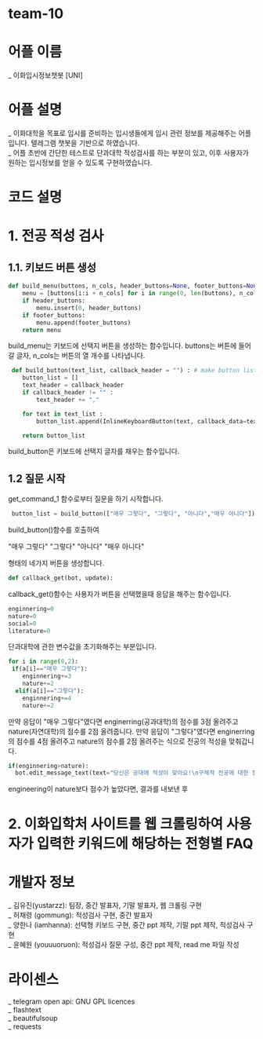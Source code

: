 # team-10

# 어플 이름 
_ 이화입시정보챗봇 [UNI]
# 어플 설명 
_ 이화대학을 목표로 입시를 준비하는 입시생들에게 입시 관련 정보를 제공해주는 어플입니다. 텔레그램 챗봇을 기반으로 하였습니다.\
_ 어플 초반에 간단한 테스트로 단과대학 적성검사를 하는 부분이 있고, 이후 사용자가 원하는 입시정보를 얻을 수 있도록 구현하였습니다.
# 코드 설명
# 1. 전공 적성 검사
## 1.1. 키보드 버튼 생성
```python
def build_menu(buttons, n_cols, header_buttons=None, footer_buttons=None):
    menu = [buttons[i:i + n_cols] for i in range(0, len(buttons), n_cols)]
    if header_buttons:
        menu.insert(0, header_buttons)
    if footer_buttons:
        menu.append(footer_buttons)
    return menu
```
build_menu는 키보드에 선택지 버튼을 생성하는 함수입니다. buttons는 버튼에 들어갈 글자, n_cols는 버튼의 열 개수를 나타냅니다.

```python
 def build_button(text_list, callback_header = "") : # make button list
    button_list = []
    text_header = callback_header
    if callback_header != "" :
        text_header += ","

    for text in text_list :
        button_list.append(InlineKeyboardButton(text, callback_data=text_header + text))

    return button_list
``` 
build_button은 키보드에 선택지 글자를 채우는 함수입니다.

## 1.2 질문 시작
get_command_1 함수로부터 질문을 하기 시작합니다.

```python
 button_list = build_button(["매우 그렇다", "그렇다", "아니다","매우 아니다"]) 
``` 
build_button()함수를 호출하여 

"매우 그렇다"  "그렇다"
"아니다"  "매우 아니다" 

형태의 네가지 버튼을 생성합니다.


```python
def callback_get(bot, update):

```
callback_get()함수는 사용자가 버튼을 선택했을때 응답을 해주는 함수입니다.

```python
enginnering=0
nature=0
social=0
literature=0
```
단과대학에 관한 변수값을 초기화해주는 부분입니다.

```python
for i in range(0,2):
 if(a[i]=="매우 그렇다"):
    enginnering+=3
    nature+=2
  elif(a[i]=="그렇다"):
    enginnering+=4
    nature+=2
```
만약 응답이 "매우 그렇다"였다면 enginerring(공과대학)의 점수를 3점 올려주고 nature(자연대학)의 점수를 2점 올려줍니다.
만약 응답이 "그렇다"였다면 enginerring의 점수를 4점 올려주고 nature의 점수를 2점 올려주는 식으로 전공의 적성을 맞춰갑니다.


```python
if(enginnering>nature):
  bot.edit_message_text(text="당신은 공대에 적성이 맞아요!\n구체적 전공에 대한 정보를 알고 싶으신가요?".format(update.callback_query.data),
```
engineering이 nature보다 점수가 높았다면, 결과를 내보낸 후 









# 2. 이화입학처 사이트를 웹 크롤링하여 사용자가 입력한 키워드에 해당하는 전형별 FAQ 



















# 개발자 정보 
_ 김유진(yustarzz): 팀장, 중간 발표자, 기말 발표자, 웹 크롤링 구현\
_ 허채령 (gommung): 적성검사 구현, 중간 발표자\
_ 양한나 (iamhanna): 선택형 키보드 구현, 중간 ppt 제작, 기말 ppt 제작, 적성검사 구현\
_ 윤혜원 (youuuoruon): 적성검사 질문 구성, 중간 ppt 제작, read me 파일 작성

# 라이센스
_ telegram open api:  GNU GPL licences\
_ flashtext \
_ beautifulsoup \
_ requests

